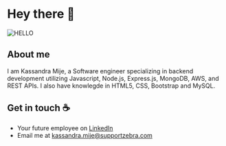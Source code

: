 # Hey there :wave:

![HELLO](https://user-images.githubusercontent.com/115439406/209640114-e353ba61-999d-4088-a79d-ee22516af25a.png)

## About me

I am Kassandra Mije, a Software engineer specializing in backend development utilizing Javascript, Node.js, Express.js, MongoDB, AWS, and REST APIs.
I also have knowlegde in HTML5, CSS, Bootstrap and MySQL.


## Get in touch :coffee:

- Your future employee on [LinkedIn](https://www.linkedin.com/in/kassandra-mije/)
- Email me at kassandra.mije@supportzebra.com
